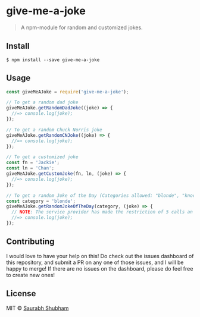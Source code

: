 # give-me-a-joke

> A npm-module for random and customized jokes.

## Install

```
$ npm install --save give-me-a-joke
```

## Usage

```js
const giveMeAJoke = require('give-me-a-joke');

// To get a random dad joke
giveMeAJoke.getRandomDadJoke((joke) => {
  //=> console.log(joke);
});

// To get a random Chuck Norris joke
giveMeAJoke.getRandomCNJoke((joke) => {
  //=> console.log(joke);
});

// To get a customized joke
const fn = 'Jackie';
const ln = 'Chan';
giveMeAJoke.getCustomJoke(fn, ln, (joke) => {
  //=> console.log(joke);
});

// To get a random Joke of the Day (Categories allowed: "blonde", "knock-knock", "animal", "jod")
const category = 'blonde';
giveMeAJoke.getRandomJokeOfTheDay(category, (joke) => {
  // NOTE: The service provider has made the restriction of 5 calls an hour for RandomJokeOfTheDay
  //=> console.log(joke);
});
```

## Contributing

I would love to have your help on this! Do check out the issues dashboard of this repository,
and submit a PR on any one of those issues, and I will be happy to merge! If there are no issues
on the dashboard, please do feel free to create new ones!

## License

MIT © [Saurabh Shubham](https://saurabh3333.github.io/)

